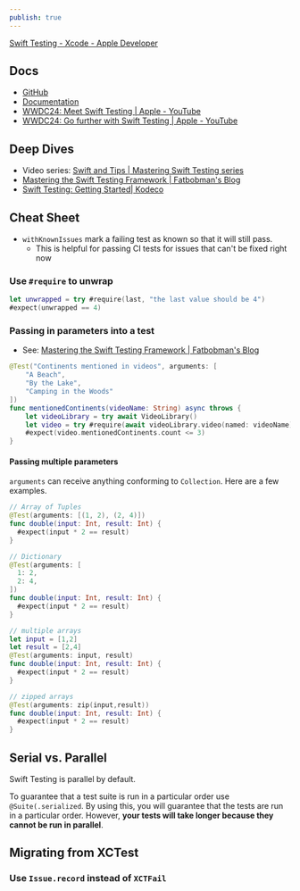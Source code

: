 ```yaml
---
publish: true
---
```

[Swift Testing - Xcode - Apple Developer](https://developer.apple.com/xcode/swift-testing/) 
## Docs
- [GitHub](https://github.com/swiftlang/swift-testing)
- [Documentation](https://swiftpackageindex.com/swiftlang/swift-testing/main/documentation/testing)
- [WWDC24: Meet Swift Testing | Apple - YouTube](https://www.youtube.com/watch?v=WFnkNcvLnCI&pp=ygUNc3dpZnQgdGVzdGluZw%3D%3D)
- [WWDC24: Go further with Swift Testing | Apple - YouTube](https://www.youtube.com/watch?v=bOvWGHi-BxI&t=5s&pp=ygUNc3dpZnQgdGVzdGluZw%3D%3D)

## Deep Dives
- Video series: [Swift and Tips | Mastering Swift Testing series](https://www.youtube.com/watch?v=zXjM1cFUwW4&list=PLHWvYoDHvsOV67md_mU5nMN_HDZK7rEKn&pp=iAQB) 
- [Mastering the Swift Testing Framework | Fatbobman's Blog](https://fatbobman.com/en/posts/mastering-the-swift-testing-framework/#parameterized-testing)  
- [Swift Testing: Getting Started| Kodeco](https://www.kodeco.com/45333595-swift-testing-getting-started)

## Cheat Sheet
- `withKnownIssues` mark a failing test as known so that it will still pass. 
	- This is helpful for passing CI tests for issues that can't be fixed right now

### Use `#require` to unwrap
```swift 
let unwrapped = try #require(last, "the last value should be 4")
#expect(unwrapped == 4)
```

### Passing in parameters into a test
- See: [Mastering the Swift Testing Framework | Fatbobman's Blog](https://fatbobman.com/en/posts/mastering-the-swift-testing-framework/#parameterized-testing) 

```swift
@Test("Continents mentioned in videos", arguments: [
    "A Beach",
    "By the Lake",
    "Camping in the Woods"
])
func mentionedContinents(videoName: String) async throws {
    let videoLibrary = try await VideoLibrary()
    let video = try #require(await videoLibrary.video(named: videoName))
    #expect(video.mentionedContinents.count <= 3)
}
```

#### Passing multiple parameters
`arguments` can receive anything conforming to `Collection`.  Here are a few examples. 

```swift
// Array of Tuples
@Test(arguments: [(1, 2), (2, 4)])
func double(input: Int, result: Int) {
  #expect(input * 2 == result)
}

// Dictionary
@Test(arguments: [
  1: 2,
  2: 4,
])
func double(input: Int, result: Int) {
  #expect(input * 2 == result)
}

// multiple arrays
let input = [1,2]
let result = [2,4]
@Test(arguments: input, result)
func double(input: Int, result: Int) {
  #expect(input * 2 == result)
}

// zipped arrays
@Test(arguments: zip(input,result))
func double(input: Int, result: Int) {
  #expect(input * 2 == result)
}
```

## Serial vs. Parallel
Swift Testing is parallel by default. 

To guarantee that a test suite is run in a particular order use `@Suite(.serialized`. By using this, you will guarantee that the tests are run in a particular order. However, **your tests will take longer because they cannot be run in parallel**.

## Migrating from XCTest
### Use `Issue.record` instead of `XCTFail`

